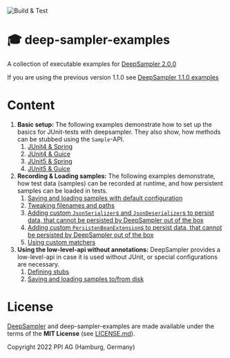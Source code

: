 ![Build & Test](https://github.com/ppi-ag/deep-sampler-examples/workflows/Build%20&%20Test/badge.svg)
# 🎓 deep-sampler-examples
A collection of executable examples for [DeepSampler 2.0.0](https://github.com/ppi-ag/deep-sampler)

If you are using the previous version 1.1.0 see [DeepSampler 1.1.0 examples](https://github.com/ppi-ag/deep-sampler-examples/tree/%F0%9F%93%9A-maintenance-v1.1.0)

# Content
1. __Basic setup:__ The following examples demonstrate how to set up the basics for JUnit-tests with deepsampler. 
They also show, how methods can be stubbed using the `Sample`-API. 
   1. [JUnit4 & Spring](deepsampler-hello-world-spring-junit4/src/test/java/de/ppi/deepsampler/examples/helloworld)
   2. [JUnit4 & Guice](deepsampler-hello-world-guice-junit4/src/test/java/de/ppi/deepsampler/examples/helloworld)
   3. [JUnit5 & Spring](deepsampler-hello-world-spring-junit5/src/test/java/de/ppi/deepsampler/examples/helloworld)
   4. [JUnit5 & Guice](deepsampler-hello-world-guice-junit5/src/test/java/de/ppi/deepsampler/examples/helloworld)
2. __Recording & Loading samples:__ The following examples demonstrate, how test data (samples) can be recorded at
runtime, and how persistent samples can be loaded in tests. 
   1. [Saving and loading samples with default configuration](deepsampler-recorder-example/src/test/java/de/ppi/deepsampler/examples/recorder)
   2. [Tweaking filenames and paths](deepsampler-recorder-custom-paths/src/test/java/de/ppi/deepsampler/example/recorder/custom/path)
   3. [Adding custom `JsonSerializer`s and `JsonDeserializer`s to persist data, that cannot be persisted by DeepSampler 
   out of the box](deepsampler-recorder-json-serializer/src/test/java/de/ppi/deepsampler/example/recorder/json/serializer)
   4. [Adding custom `PersistenBeanExtension`s to persist data, that cannot be persisted by DeepSampler
      out of the box](deepsampler-recorder-bean-converter-extension/src/test/java/de/ppi/deepsampler/examples/recorder/beanconverter)
   5. [Using custom matchers](deepsampler-recorder-matchers/src/test/java/de/ppi/deepsampler/example/recorder/matchers)
3. __Using the low-level-api without annotations:__ DeepSampler provides a low-level-api in case it is used 
without JUnit, or special configurations are necessary.
   1. [Defining stubs](deepsampler-hello-world-guice-low-level-api/src/test/java/de/ppi/deepsampler/examples/helloworld)
   2. [Saving and loading samples to/from disk](deepsampler-recorder-low-level-api/src/test/java/de/ppi/deepsampler/example/recorder)

# License
[DeepSampler](https://github.com/ppi-ag/deep-sampler) and deep-sampler-examples are made available under the terms of the __MIT License__ (see [LICENSE.md](./LICENSE.md)).

Copyright 2022 PPI AG (Hamburg, Germany)
